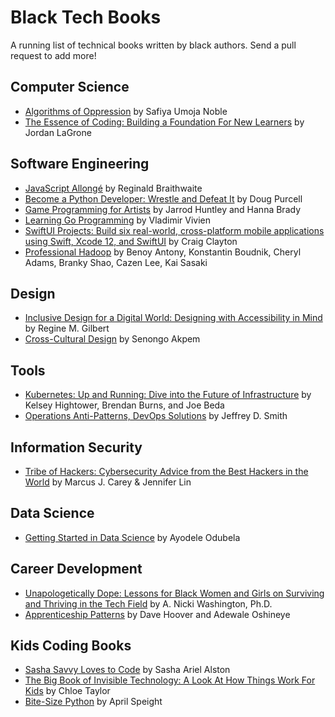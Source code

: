 # Black Tech Books

A running list of technical books written by black authors. Send a pull request to add more!

## Computer Science
- [Algorithms of Oppression](https://www.amazon.com/dp/1479837245) by Safiya Umoja Noble
- [The Essence of Coding: Building a Foundation For New Learners](https://gumroad.com/l/codefundamentals) by Jordan LaGrone

## Software Engineering
- [JavaScript Allongé](https://leanpub.com/javascriptallongesix) by Reginald Braithwaite
- [Become a Python Developer: Wrestle and Defeat It](https://www.amazon.com/dp/B07KX8RT4V) by Doug Purcell
- [Game Programming for Artists](https://www.amazon.com/dp/1138626465) by Jarrod Huntley and Hanna Brady
- [Learning Go Programming](https://vladimirvivien.github.io/learning-go) by Vladimir Vivien
- [SwiftUI Projects: Build six real-world, cross-platform mobile applications using Swift, Xcode 12, and SwiftUI](https://www.amazon.com/dp/B08614PHJV) by Craig Clayton
- [Professional Hadoop](https://www.wiley.com/en-us/Professional+Hadoop-p-9781119267171) by Benoy Antony, Konstantin Boudnik, Cheryl Adams, Branky Shao, Cazen Lee, Kai Sasaki

## Design
- [Inclusive Design for a Digital World: Designing with Accessibility in Mind](https://www.amazon.com/dp/148425015X) by Regine M. Gilbert
- [Cross-Cultural Design](https://abookapart.com/products/cross-cultural-design) by Senongo Akpem

## Tools
- [Kubernetes: Up and Running: Dive into the Future of Infrastructure](https://www.amazon.com/dp/1492046531) by Kelsey Hightower, Brendan Burns, and Joe Beda
- [Operations Anti-Patterns, DevOps Solutions](https://www.manning.com/books/operations-anti-patterns-devops-solutions) by Jeffrey D. Smith

## Information Security
- [Tribe of Hackers: Cybersecurity Advice from the Best Hackers in the World](https://www.amazon.com/dp/1793464189) by Marcus J. Carey & Jennifer Lin

## Data Science
- [Getting Started in Data Science](https://gumroad.com/l/getting-started-in-data-science) by Ayodele Odubela

## Career Development
- [Unapologetically Dope: Lessons for Black Women and Girls on Surviving and Thriving in the Tech Field](https://www.amazon.com/dp/B07HNWHW2L) by A. Nicki Washington, Ph.D.
- [Apprenticeship Patterns](https://www.onlineprogrammingbooks.com/free-online-book-apprenticeship-patterns) by Dave Hoover and Adewale Oshineye

## Kids Coding Books
- [Sasha Savvy Loves to Code](https://www.amazon.com/dp/B0714JH3QR) by Sasha Ariel Alston
- [The Big Book of Invisible Technology: A Look At How Things Work For Kids](https://www.amazon.com/dp/1646112512) by Chloe Taylor
- [Bite-Size Python](https://www.amazon.com/dp/1119643813) by April Speight

